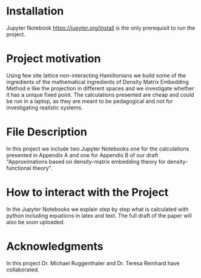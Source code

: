 # Installation
Jupyter Notebook https://jupyter.org/install is the only prerequisit to run the project.

# Project motivation
Using few site lattice non-interacting Hamiltonians we build some of the ingredients of the mathematical ingredients of Density Matrix Embedding Method e like the projection in different spaces and we investigate whether it has a unique fixed point. The calculations presented are cheap and could be run in a laptop, as they are meant to be pedagogical and not for investigating realistic systems.

# File Description
In this project we include two Jupyter Notebooks one for the calculations presented in Appendix A and one for Appendix B of our draft "Approximations based on density-matrix embedding theory for density-functional theory".

# How to interact with the Project
 In the Jupyter Notebooks we explain step by step what is calculated with python including equations in latex and text. The full draft of the paper will also be soon uploaded.

# Acknowledgments
In this project Dr. Michael Ruggenthaler and Dr. Teresa Reinhard have collaborated.
